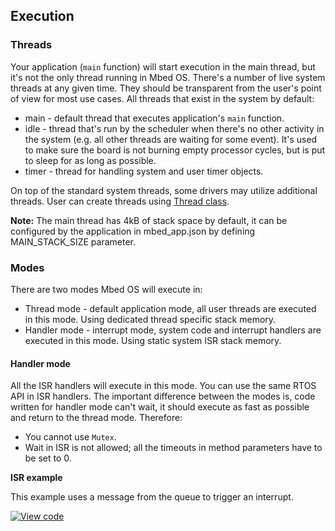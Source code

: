 ## Execution

### Threads

Your application (`main` function) will start execution in the main thread, but it's not the only thread running in Mbed OS. There's a number of live system threads at any given time. They should be transparent from the user's point of view for most use cases. All threads that exist in the system by default:
* main - default thread that executes application's `main` function.
* idle - thread that's run by the scheduler when there's no other activity in the system (e.g. all other threads are waiting for some event). It's used to make sure the board is not burning empty processor cycles, but is put to sleep for as long as possible.
* timer - thread for handling system and user timer objects.

On top of the standard system threads, some drivers may utilize additional threads. User can create threads using [Thread class](docs/v5.6/reference/thread.html).

<span class="notes">**Note:** The main thread has 4kB of stack space by default, it can be configured by the application in mbed_app.json by defining MAIN_STACK_SIZE parameter.</span>

### Modes

There are two modes Mbed OS will execute in:
* Thread mode - default application mode, all user threads are executed in this mode. Using dedicated thread specific stack memory.
* Handler mode - interrupt mode, system code and interrupt handlers are executed in this mode. Using static system ISR stack memory.

#### Handler mode

All the ISR handlers will execute in this mode. You can use the same RTOS API in ISR handlers. The important difference between the modes is, code written for handler mode can't wait, it should execute as fast as possible and return to the thread mode. Therefore:

* You cannot use `Mutex`.
* Wait in ISR is not allowed; all the timeouts in method parameters have to be set to 0.

**ISR example**

This example uses a message from the queue to trigger an interrupt.

[![View code](https://www.mbed.com/embed/?url=https://os.mbed.com/teams/mbed_example/code/rtos_isr/)](https://os.mbed.com/teams/mbed_example/code/rtos_isr/file/40078e697304/main.cpp)
